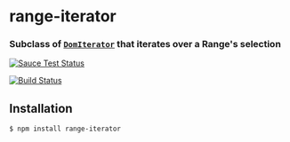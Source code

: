 range-iterator
============
### Subclass of [`DomIterator`](https://github.com/MatthewMueller/dom-iterator) that iterates over a Range's selection

[![Sauce Test Status](https://saucelabs.com/browser-matrix/range-iterator.svg)](https://saucelabs.com/u/range-iterator)

[![Build Status](https://travis-ci.org/webmodules/range-iterator.svg?branch=master)](https://travis-ci.org/webmodules/range-iterator)


Installation
------------

``` bash
$ npm install range-iterator
```
